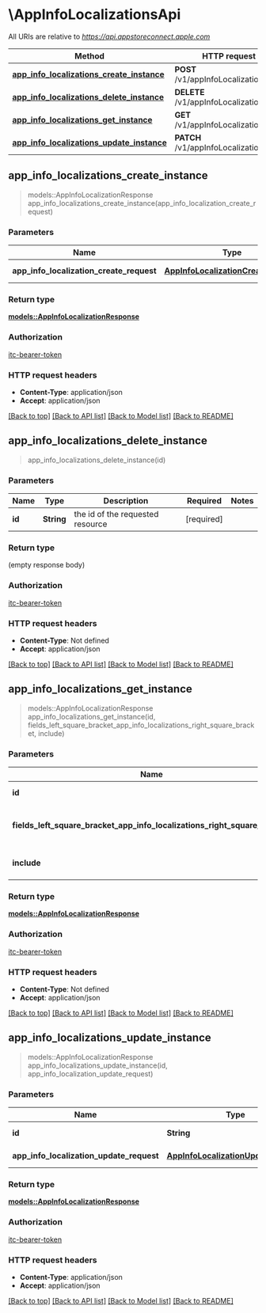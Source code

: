 # \AppInfoLocalizationsApi

All URIs are relative to *https://api.appstoreconnect.apple.com*

Method | HTTP request | Description
------------- | ------------- | -------------
[**app_info_localizations_create_instance**](AppInfoLocalizationsApi.md#app_info_localizations_create_instance) | **POST** /v1/appInfoLocalizations | 
[**app_info_localizations_delete_instance**](AppInfoLocalizationsApi.md#app_info_localizations_delete_instance) | **DELETE** /v1/appInfoLocalizations/{id} | 
[**app_info_localizations_get_instance**](AppInfoLocalizationsApi.md#app_info_localizations_get_instance) | **GET** /v1/appInfoLocalizations/{id} | 
[**app_info_localizations_update_instance**](AppInfoLocalizationsApi.md#app_info_localizations_update_instance) | **PATCH** /v1/appInfoLocalizations/{id} | 



## app_info_localizations_create_instance

> models::AppInfoLocalizationResponse app_info_localizations_create_instance(app_info_localization_create_request)


### Parameters


Name | Type | Description  | Required | Notes
------------- | ------------- | ------------- | ------------- | -------------
**app_info_localization_create_request** | [**AppInfoLocalizationCreateRequest**](AppInfoLocalizationCreateRequest.md) | AppInfoLocalization representation | [required] |

### Return type

[**models::AppInfoLocalizationResponse**](AppInfoLocalizationResponse.md)

### Authorization

[itc-bearer-token](../README.md#itc-bearer-token)

### HTTP request headers

- **Content-Type**: application/json
- **Accept**: application/json

[[Back to top]](#) [[Back to API list]](../README.md#documentation-for-api-endpoints) [[Back to Model list]](../README.md#documentation-for-models) [[Back to README]](../README.md)


## app_info_localizations_delete_instance

> app_info_localizations_delete_instance(id)


### Parameters


Name | Type | Description  | Required | Notes
------------- | ------------- | ------------- | ------------- | -------------
**id** | **String** | the id of the requested resource | [required] |

### Return type

 (empty response body)

### Authorization

[itc-bearer-token](../README.md#itc-bearer-token)

### HTTP request headers

- **Content-Type**: Not defined
- **Accept**: application/json

[[Back to top]](#) [[Back to API list]](../README.md#documentation-for-api-endpoints) [[Back to Model list]](../README.md#documentation-for-models) [[Back to README]](../README.md)


## app_info_localizations_get_instance

> models::AppInfoLocalizationResponse app_info_localizations_get_instance(id, fields_left_square_bracket_app_info_localizations_right_square_bracket, include)


### Parameters


Name | Type | Description  | Required | Notes
------------- | ------------- | ------------- | ------------- | -------------
**id** | **String** | the id of the requested resource | [required] |
**fields_left_square_bracket_app_info_localizations_right_square_bracket** | Option<[**Vec<String>**](String.md)> | the fields to include for returned resources of type appInfoLocalizations |  |
**include** | Option<[**Vec<String>**](String.md)> | comma-separated list of relationships to include |  |

### Return type

[**models::AppInfoLocalizationResponse**](AppInfoLocalizationResponse.md)

### Authorization

[itc-bearer-token](../README.md#itc-bearer-token)

### HTTP request headers

- **Content-Type**: Not defined
- **Accept**: application/json

[[Back to top]](#) [[Back to API list]](../README.md#documentation-for-api-endpoints) [[Back to Model list]](../README.md#documentation-for-models) [[Back to README]](../README.md)


## app_info_localizations_update_instance

> models::AppInfoLocalizationResponse app_info_localizations_update_instance(id, app_info_localization_update_request)


### Parameters


Name | Type | Description  | Required | Notes
------------- | ------------- | ------------- | ------------- | -------------
**id** | **String** | the id of the requested resource | [required] |
**app_info_localization_update_request** | [**AppInfoLocalizationUpdateRequest**](AppInfoLocalizationUpdateRequest.md) | AppInfoLocalization representation | [required] |

### Return type

[**models::AppInfoLocalizationResponse**](AppInfoLocalizationResponse.md)

### Authorization

[itc-bearer-token](../README.md#itc-bearer-token)

### HTTP request headers

- **Content-Type**: application/json
- **Accept**: application/json

[[Back to top]](#) [[Back to API list]](../README.md#documentation-for-api-endpoints) [[Back to Model list]](../README.md#documentation-for-models) [[Back to README]](../README.md)

